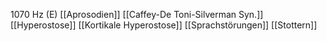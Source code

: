 1070 Hz (E)
[[Aprosodien]]
[[Caffey-De Toni-Silverman Syn.]]
[[Hyperostose]]
[[Kortikale Hyperostose]]
[[Sprachstörungen]]
[[Stottern]]